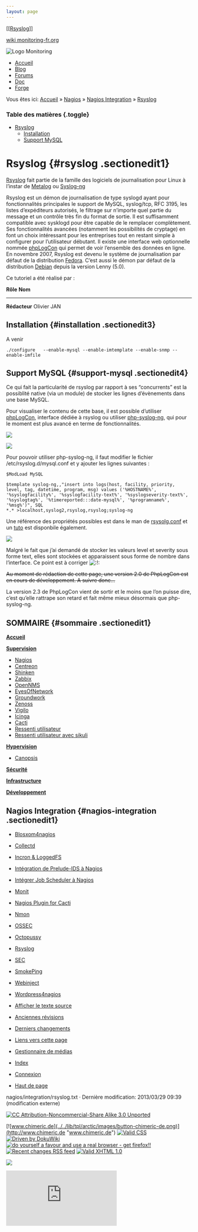 ```yaml
---
layout: page
---
```


[[[Rsyslog](rsyslog@do=backlink.html)]]

[wiki monitoring-fr.org](../../start.html "[ALT+H]")

![Logo Monitoring](../../lib/tpl/arctic/images/logo_monitoring.png)

-   [Accueil](../../index.html "Cliquez pour revenir |  l'accueil")
-   [Blog](http://www.monitoring-fr.org "Blog & News")
-   [Forums](http://forums.monitoring-fr.org "Forums")
-   [Doc](http://doc.monitoring-fr.org "Doc")
-   [Forge](https://github.com/monitoring-fr "Forge")

Vous êtes ici: [Accueil](../../start.html "start") »
[Nagios](../start.html "nagios:start") » [Nagios
Integration](start.html "nagios:integration:start") »
[Rsyslog](rsyslog.html "nagios:integration:rsyslog")

### Table des matières {.toggle}

-   [Rsyslog](rsyslog.html#rsyslog)
    -   [Installation](rsyslog.html#installation)
    -   [Support MySQL](rsyslog.html#support-mysql)

Rsyslog {#rsyslog .sectionedit1}
=======

[Rsyslog](http://www.rsyslog.com/ "http://www.rsyslog.com/") fait partie
de la famille des logiciels de journalisation pour Linux à l’instar de
[Metalog](http://metalog.sourceforge.net/ "http://metalog.sourceforge.net/")
ou
[Syslog-ng](http://www.balabit.com/network-security/syslog-ng/ "http://www.balabit.com/network-security/syslog-ng/")

Rsyslog est un démon de journalisation de type syslogd ayant pour
fonctionnalités principales le support de MySQL, syslog/tcp, RFC 3195,
les listes d’expéditeurs autorisés, le filtrage sur n’importe quel
partie du message et un contrôle très fin du format de sortie. Il est
suffisamment compatible avec sysklogd pour être capable de le remplacer
complètement. Ses fonctionnalités avancées (notamment les possibilités
de cryptage) en font un choix intéressant pour les entreprises tout en
restant simple à configurer pour l’utilisateur débutant. Il existe une
interface web optionnelle nommée
[phpLogCon](http://www.phplogcon.org/ "http://www.phplogcon.org/") qui
permet de voir l’ensemble des données en ligne. En novembre 2007,
Rsyslog est devenu le système de journalisation par défaut de la
distribution
[Fedora](http://fedoraproject.org/ "http://fedoraproject.org/"). C’est
aussi le démon par défaut de la distribution
[Debian](http://debian.org "http://debian.org") depuis la version Lenny
(5.0).

Ce tutoriel a été réalisé par :

  **Rôle**        **Nom**
  --------------- -------------
  **Rédacteur**   Olivier JAN

Installation {#installation .sectionedit3}
------------

A venir

~~~
./configure   --enable-mysql --enable-imtemplate --enable-snmp --enable-imfile
~~~

Support MySQL {#support-mysql .sectionedit4}
-------------

Ce qui fait la particularité de rsyslog par rapport à ses “concurrents”
est la possiblité native (via un module) de stocker les lignes
d’évènements dans une base MySQL.

Pour visualiser le contenu de cette base, il est possible d’utiliser
[phpLogCon](http://www.phplogcon.org/ "http://www.phplogcon.org/"),
interface dédiée à rsyslog ou utiliser
[php-syslog-ng](http://code.google.com/p/php-syslog-ng/ "http://code.google.com/p/php-syslog-ng/"),
qui pour le moment est plus avancé en terme de fonctionnalités.

[![](../../assets/media/phplogcon.png@w=600)](../../_detail/phplogcon.png@id=nagios%253Aintegration%253Arsyslog.html "phplogcon.png")

[![](../../assets/media/phplogcon-event_detail.png.png@w=600)](../../_detail/phplogcon-event_detail.png.png@id=nagios%253Aintegration%253Arsyslog.html "phplogcon-event_detail.png.png")

Pour pouvoir utiliser php-syslog-ng, il faut modifier le fichier
/etc/rsyslog.d/mysql.conf et y ajouter les lignes suivantes :

~~~
$ModLoad MySQL

$template syslog-ng,,"insert into logs(host, facility, priority, level, tag, datetime, program, msg) values ('%HOSTNAME%', '%syslogfacility%', '%syslogfacility-text%', '%syslogseverity-text%', '%syslogtag%', '%timereported:::date-mysql%', '%programname%', '%msg%')", SQL
*.* >localhost,syslog2,rsyslog,rsyslog;syslog-ng
~~~

Une référence des propriétés possibles est dans le man de
[rsysolg.conf](http://www.linuxcertif.com/man/5/rsyslog.conf/ "http://www.linuxcertif.com/man/5/rsyslog.conf/")
et un
[tuto](http://aplawrence.com/Unixart/rsyslog_php_syslog_ng.html "http://aplawrence.com/Unixart/rsyslog_php_syslog_ng.html")
est disponbile également.

[![](../../assets/media/php-syslog-ng.png@w=600)](../../_detail/php-syslog-ng.png@id=nagios%253Aintegration%253Arsyslog.html "php-syslog-ng.png")

Malgré le fait que j’ai demandé de stocker les valeurs level et severity
sous forme text, elles sont stockées et apparaissent sous forme de
nombre dans l’interface. Ce point est à corriger
![:!:](../../lib/images/smileys/icon_exclaim.gif)

~~Au moment de rédaction de cette page, une version 2.0 de PhpLogCon est
en cours de développement. A suivre donc…~~

La version 2.3 de PhpLogCon vient de sortir et le moins que l’on puisse
dire, c’est qu’elle rattrape son retard et fait même mieux désormais que
php-syslog-ng.

SOMMAIRE {#sommaire .sectionedit1}
--------

**[Accueil](../../start.html "start")**

**[Supervision](../../supervision/start.html "supervision:start")**

-   [Nagios](../start.html "nagios:start")
-   [Centreon](../../centreon/start.html "centreon:start")
-   [Shinken](../../shinken/start.html "shinken:start")
-   [Zabbix](../../zabbix/start.html "zabbix:start")
-   [OpenNMS](../../opennms/start.html "opennms:start")
-   [EyesOfNetwork](../../eyesofnetwork/start.html "eyesofnetwork:start")
-   [Groundwork](../../groundwork/start.html "groundwork:start")
-   [Zenoss](../../zenoss/start.html "zenoss:start")
-   [Vigilo](../../vigilo/start.html "vigilo:start")
-   [Icinga](../../icinga/start.html "icinga:start")
-   [Cacti](../../cacti/start.html "cacti:start")
-   [Ressenti
    utilisateur](../../supervision/eue/start.html "supervision:eue:start")
-   [Ressenti utilisateur avec
    sikuli](../../sikuli/eue/start.html "sikuli:eue:start")

**[Hypervision](../../hypervision/start.html "hypervision:start")**

-   [Canopsis](../../canopsis/start.html "canopsis:start")

**[Sécurité](../../securite/start.html "securite:start")**

**[Infrastructure](../../infra/start.html "infra:start")**

**[Développement](../../dev/start.html "dev:start")**

Nagios Integration {#nagios-integration .sectionedit1}
------------------

-   [Blosxom4nagios](../../integration/blosxom4nagios.html "nagios:integration:blosxom4nagios")
-   [Collectd](collectd.html "nagios:integration:collectd")
-   [Incron & LoggedFS](incron.html "nagios:integration:incron")
-   [Intégration de Prelude-IDS à
    Nagios](prelude.html "nagios:integration:prelude")
-   [Intégrer Job Scheduler à
    Nagios](jobscheduler.html "nagios:integration:jobscheduler")
-   [Monit](monit.html "nagios:integration:monit")
-   [Nagios Plugin for Cacti](npc.html "nagios:integration:npc")
-   [Nmon](nmon.html "nagios:integration:nmon")
-   [OSSEC](ossec.html "nagios:integration:ossec")
-   [Octopussy](8pussy.html "nagios:integration:8pussy")
-   [Rsyslog](rsyslog.html "nagios:integration:rsyslog")
-   [SEC](sec.html "nagios:integration:sec")
-   [SmokePing](smokeping.html "nagios:integration:smokeping")
-   [Webinject](webinject.html "nagios:integration:webinject")
-   [Wordpress4nagios](../../integration/wordpress.html "nagios:integration:wordpress")

-   [Afficher le texte
    source](rsyslog@do=edit&rev=0.html "Afficher le texte source [V]")
-   [Anciennes
    révisions](rsyslog@do=revisions.html "Anciennes révisions [O]")
-   [Derniers
    changements](rsyslog@do=recent.html "Derniers changements [R]")
-   [Liens vers cette
    page](rsyslog@do=backlink.html "Liens vers cette page")
-   [Gestionnaire de
    médias](rsyslog@do=media.html "Gestionnaire de médias")
-   [Index](rsyslog@do=index.html "Index [X]")
-   [Connexion](rsyslog@do=login&sectok=6bca6bdf16f8880de3d6d3649db89a26.html "Connexion")
-   [Haut de page](rsyslog.html#dokuwiki__top "Haut de page [T]")

nagios/integration/rsyslog.txt · Dernière modification: 2013/03/29 09:39
(modification externe)

[![CC Attribution-Noncommercial-Share Alike 3.0
Unported](../../lib/images/license/button/cc-by-nc-sa.png)](http://creativecommons.org/licenses/by-nc-sa/3.0/)

[![www.chimeric.de](../../lib/tpl/arctic/images/button-chimeric-de.png)](http://www.chimeric.de "www.chimeric.de")
[![Valid
CSS](../../lib/tpl/arctic/images/button-css.png)](http://jigsaw.w3.org/css-validator/check/referer "Valid CSS")
[![Driven by
DokuWiki](../../lib/tpl/arctic/images/button-dw.png)](http://wiki.splitbrain.org/wiki:dokuwiki "Driven by DokuWiki")
[![do yourself a favour and use a real browser - get
firefox!!](../../lib/tpl/arctic/images/button-firefox.png)](http://www.firefox-browser.de "do yourself a favour and use a real browser - get firefox")
[![Recent changes RSS
feed](../../lib/tpl/arctic/images/button-rss.png)](../../feed.php "Recent changes RSS feed")
[![Valid XHTML
1.0](../../lib/tpl/arctic/images/button-xhtml.png)](http://validator.w3.org/check/referer "Valid XHTML 1.0")

![](../../lib/exe/indexer.php@id=nagios%253Aintegration%253Arsyslog&1424859577)

![](http://analytics.monitoring-fr.org/piwik.php?idsite=2)
